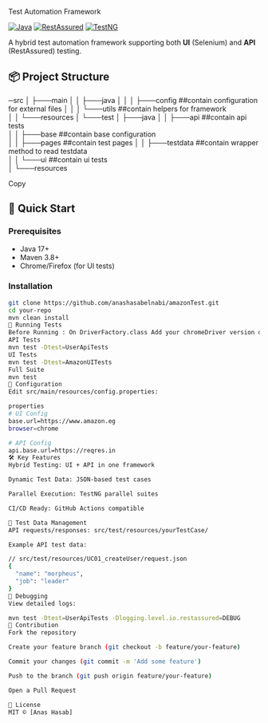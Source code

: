  Test Automation Framework

[![Java](https://img.shields.io/badge/Java-17%2B-blue)](https://www.oracle.com/java/)
[![RestAssured](https://img.shields.io/badge/RestAssured-5.3.0-green)](https://rest-assured.io/)
[![TestNG](https://img.shields.io/badge/TestNG-7.8.0-red)](https://testng.org/)

A hybrid test automation framework supporting both **UI** (Selenium) and **API** (RestAssured) testing.

## 📦 Project Structure
─src
│   ├───main
│   │   ├───java
│   │   │   ├───config ##contain configuration for external files
│   │   │   └───utils  ##contain helpers for framework        
│   │   └───resources
│   └───test
│       ├───java
│       │   ├───api  ##contain api tests  
│       │   ├───base ##contain base configuration      
│       │   ├───pages ##contain test pages
│       │   ├───testdata ##contain wrapper method to read testdata      
│       │   └───ui  ##contain ui tests      
│       └───resources



Copy

## 🚀 Quick Start

### Prerequisites
- Java 17+
- Maven 3.8+
- Chrome/Firefox (for UI tests)

### Installation
```bash
git clone https://github.com/anashasabelnabi/amazonTest.git
cd your-repo
mvn clean install
🧪 Running Tests
Before Running : On DriverFactory.class Add your chromeDriver version or remove this line ##WebDriverManager.chromedriver().driverVersion("135.0.7049.84").setup();
API Tests
mvn test -Dtest=UserApiTests
UI Tests
mvn test -Dtest=AmazonUITests
Full Suite
mvn test
🔧 Configuration
Edit src/main/resources/config.properties:

properties
# UI Config
base.url=https://www.amazon.eg
browser=chrome

# API Config
api.base.url=https://reqres.in
🛠 Key Features
Hybrid Testing: UI + API in one framework

Dynamic Test Data: JSON-based test cases

Parallel Execution: TestNG parallel suites

CI/CD Ready: GitHub Actions compatible

📂 Test Data Management
API requests/responses: src/test/resources/yourTestCase/

Example API test data:

// src/test/resources/UC01_createUser/request.json
{
  "name": "morpheus",
  "job": "leader"
}
🐛 Debugging
View detailed logs:

mvn test -Dtest=UserApiTests -Dlogging.level.io.restassured=DEBUG
🤝 Contribution
Fork the repository

Create your feature branch (git checkout -b feature/your-feature)

Commit your changes (git commit -m 'Add some feature')

Push to the branch (git push origin feature/your-feature)

Open a Pull Request

📜 License
MIT © [Anas Hasab]

